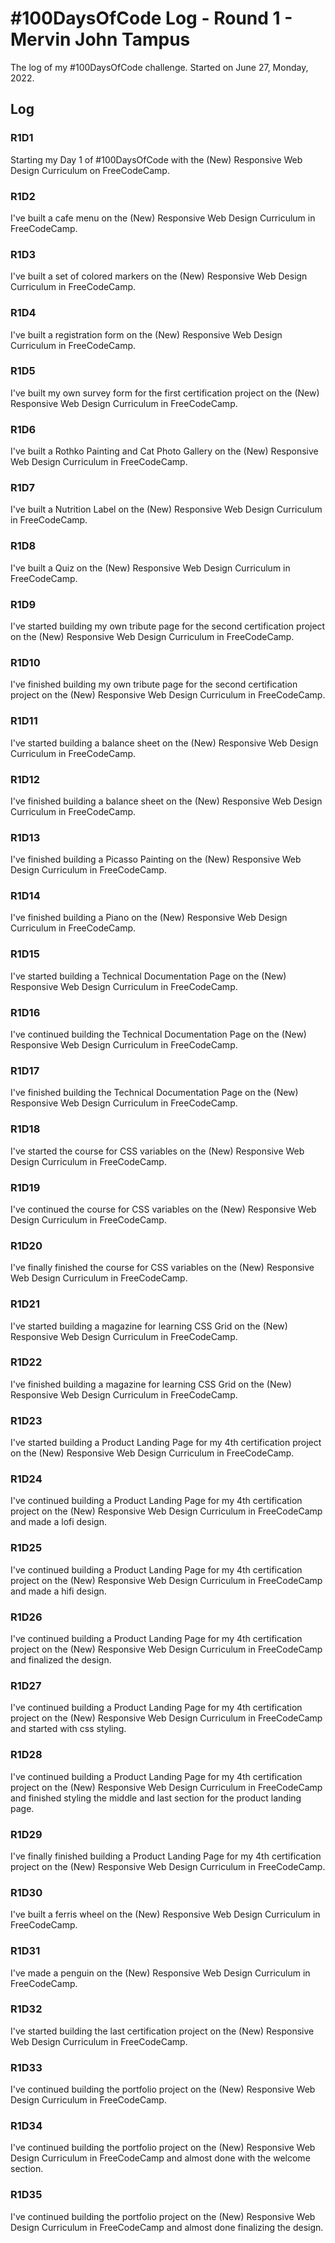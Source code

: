 # #100DaysOfCode Log - Round 1 - Mervin John Tampus

The log of my #100DaysOfCode challenge. Started on June 27, Monday, 2022.

## Log

### R1D1

Starting my Day 1 of #100DaysOfCode with the (New) Responsive Web Design Curriculum on FreeCodeCamp.

### R1D2

I've built a cafe menu on the (New) Responsive Web Design Curriculum in FreeCodeCamp.

### R1D3

I've built a set of colored markers on the (New) Responsive Web Design Curriculum in FreeCodeCamp.

### R1D4

I've built a registration form on the (New) Responsive Web Design Curriculum in FreeCodeCamp.

### R1D5

I've built my own survey form for the first certification project on the (New) Responsive Web Design Curriculum in FreeCodeCamp.

### R1D6

I've built a Rothko Painting and Cat Photo Gallery on the (New) Responsive Web Design Curriculum in FreeCodeCamp.

### R1D7

I've built a Nutrition Label on the (New) Responsive Web Design Curriculum in FreeCodeCamp.

### R1D8

I've built a Quiz on the (New) Responsive Web Design Curriculum in FreeCodeCamp.

### R1D9

 I've started building my own tribute page for the second certification project on the (New) Responsive Web Design Curriculum in FreeCodeCamp.

### R1D10

 I've finished building my own tribute page for the second certification project on the (New) Responsive Web Design Curriculum in FreeCodeCamp.

### R1D11

 I've started building a balance sheet on the (New) Responsive Web Design Curriculum in FreeCodeCamp.

### R1D12

 I've finished building a balance sheet on the (New) Responsive Web Design Curriculum in FreeCodeCamp.

### R1D13

 I've finished building a Picasso Painting on the (New) Responsive Web Design Curriculum in FreeCodeCamp.

### R1D14

 I've finished building a Piano on the (New) Responsive Web Design Curriculum in FreeCodeCamp.

### R1D15

 I've started building a Technical Documentation Page on the (New) Responsive Web Design Curriculum in FreeCodeCamp.

### R1D16

 I've continued building the Technical Documentation Page on the (New) Responsive Web Design Curriculum in FreeCodeCamp.

### R1D17

 I've finished building the Technical Documentation Page on the (New) Responsive Web Design Curriculum in FreeCodeCamp.

### R1D18

 I've started the course for CSS variables on the (New) Responsive Web Design Curriculum in FreeCodeCamp.

### R1D19

 I've continued the course for CSS variables on the (New) Responsive Web Design Curriculum in FreeCodeCamp.

### R1D20

 I've finally finished the course for CSS variables on the (New) Responsive Web Design Curriculum in FreeCodeCamp.

### R1D21

  I've started building a magazine for learning CSS Grid on the (New) Responsive Web Design Curriculum in FreeCodeCamp.

### R1D22

  I've finished building a magazine for learning CSS Grid on the (New) Responsive Web Design Curriculum in FreeCodeCamp.

### R1D23

  I've started building a Product Landing Page for my 4th certification project on the (New) Responsive Web Design Curriculum in FreeCodeCamp.

### R1D24

  I've continued building a Product Landing Page for my 4th certification project on the (New) Responsive Web Design Curriculum in FreeCodeCamp and made a lofi design.

### R1D25

  I've continued building a Product Landing Page for my 4th certification project on the (New) Responsive Web Design Curriculum in FreeCodeCamp and made a hifi design.

### R1D26

  I've continued building a Product Landing Page for my 4th certification project on the (New) Responsive Web Design Curriculum in FreeCodeCamp and finalized the design.

### R1D27

  I've continued building a Product Landing Page for my 4th certification project on the (New) Responsive Web Design Curriculum in FreeCodeCamp and started with css styling.

### R1D28

  I've continued building a Product Landing Page for my 4th certification project on the (New) Responsive Web Design Curriculum in FreeCodeCamp and finished styling the middle and last section for the product landing page. 

### R1D29

  I've finally finished building a Product Landing Page for my 4th certification project on the (New) Responsive Web Design Curriculum in FreeCodeCamp.

### R1D30

  I've built a ferris wheel on the (New) Responsive Web Design Curriculum in FreeCodeCamp.

### R1D31

  I've made a penguin on the (New) Responsive Web Design Curriculum in FreeCodeCamp.

### R1D32

  I've started building the last certification project on the (New) Responsive Web Design Curriculum in FreeCodeCamp.

### R1D33

  I've continued building the portfolio project on the (New) Responsive Web Design Curriculum in FreeCodeCamp.

### R1D34

  I've continued building the portfolio project on the (New) Responsive Web Design Curriculum in FreeCodeCamp and almost done with the welcome section.

### R1D35

  I've continued building the portfolio project on the (New) Responsive Web Design Curriculum in FreeCodeCamp and almost done finalizing the design.